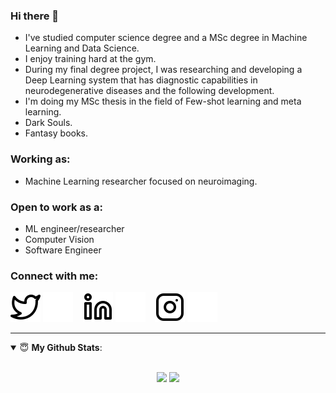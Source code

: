 ### Hi there 👋
- I've studied computer science degree and a MSc degree in Machine Learning and Data Science.
- I enjoy training hard at the gym.
- During my final degree project, I was researching and developing a Deep Learning system that has diagnostic capabilities in neurodegenerative diseases and the following development.
- I'm doing my MSc thesis in the field of Few-shot learning and meta learning.
- Dark Souls.
- Fantasy books.

### Working as:
- Machine Learning researcher focused on neuroimaging.

### Open to work as a:
- ML engineer/researcher
- Computer Vision
- Software Engineer


### Connect with me:


[![website](./img/twitter-light.svg)](https://twitter.com/pablo_mn96#gh-light-mode-only)
[![website](./img/twitter-dark.svg)](https://twitter.com/pablo_mn96#gh-dark-mode-only)
&nbsp;&nbsp;
[![website](./img/linkedin-light.svg)](https://www.linkedin.com/in/pablo-manresa-b1865316b/?originalSubdomain=es#gh-light-mode-only)
[![website](./img/linkedin-dark.svg)](https://www.linkedin.com/in/pablo-manresa-b1865316b/?originalSubdomain=es#gh-dark-mode-only)
&nbsp;&nbsp;
[![website](./img/instagram-light.svg)](https://www.instagram.com/pablo_manresa/#gh-light-mode-only)
[![website](./img/instagram-dark.svg)](https://www.instagram.com/pablo_manresa/#gh-dark-mode-only)

---

<details open>
 <summary> 😇 <b>My Github Stats</b>: </summary>

<br>

<p align = "center">
  <img src = "https://github-readme-stats.vercel.app/api?username=bitblayde&show_icons=true&title_color=fff&icon_color=F50606&text_color=C8FFF1&bg_color=151515&line_height=40">
  <img src = "https://github-readme-stats.vercel.app/api/top-langs/?username=bitblayde&layout=compact,&hide=css,java,html&theme=tokyonight">
</p>

</details>
